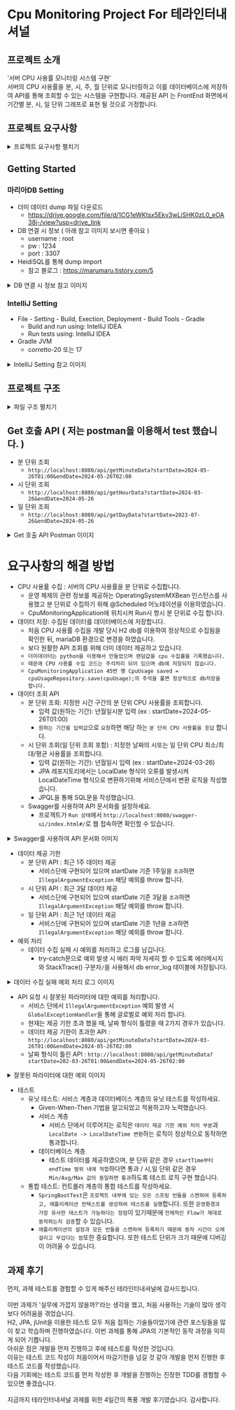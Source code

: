 # Cpu Monitoring Project For 테라인터내셔널

## 프로젝트 소개
<p align="justify">
‘서버 CPU 사용률 모니터링 시스템 구현’<br>
서버의 CPU 사용률을 분, 시, 주, 월 단위로 모니터링하고 이를 데이터베이스에 저장하여 API를 통해 조회할 수 있는 시스템을 구현합니다.
제공된 API 는 FrontEnd 화면에서 기간별 분, 시, 일 단위 그래프로 표현 될 것으로 가정합니다.
</p>


## 프로젝트 요구사항
<details>
  <summary>프로젝트 요구사항 펼치기</summary>
  
* 프로젝트 설정
  * Spring Boot 사용
  * Gradle 사용
  * Java 11 이상 사용
* 데이터베이스 설정
  * H2를 개발 및 테스트에 사용
  * MariaDB를 운용 데이터베이스로 사용
  * JPA 사용
* 기능 요구 사항
  * 데이터 수집 및 저장
    * CPU 사용률 수집: 서버의 CPU 사용률을 분 단위로 수집합니다.
    * 데이터 저장: 수집된 데이터를 데이터베이스에 저장합니다.
  * 데이터 조회 API
    * 분 단위 조회: 지정한 시간 구간의 분 단위 CPU 사용률을 조회합니다.
    * 시 단위 조회: 지정한 날짜의 시  단위 CPU 최소/최대/평균 사용률을 조회합니다.
    * 일 단위 조회: 지정한 날짜 구간의 일  단위 CPU 최소/최대/평균 사용률을 조회합니다.
    * Swagger를 사용하여 API 문서화를 설정하세요.
  * 데이터 제공 기한
    * 분 단위 API : 최근 1주 데이터 제공
    * 시 단위 API : 최근 3달 데이터 제공
    * 일 단위 API : 최근 1년 데이터 제공
* 예외 처리
  * 데이터 수집 실패 시 예외를 처리하고 로그를 남깁니다.
  * API 요청 시 잘못된 파라미터에 대한 예외를 처리합니다.
* 테스트
  * 유닛 테스트: 서비스 계층과 데이터베이스 계층의 유닛 테스트를 작성하세요.
  * 통합 테스트: 컨트롤러 계층의 통합 테스트를 작성하세요.
  
</details>

## Getting Started
### 마리아DB Setting
* 더미 데이터 dump 파일 다운로드 
  * https://drive.google.com/file/d/1CG1eWKtsx5Ekv3wLiSHK0zL0_eOA38j-/view?usp=drive_link
* DB 연결 시 정보 ( 아래 참고 이미지 보시면 좋아요 )
  * username : root
  * pw : 1234
  * port : 3307
* HeidiSQL를 통해 dump import
  * 참고 블로그 : https://marumaru.tistory.com/5
<details>
    <summary>DB 연결 시 정보 참고 이미지</summary>

   * ![image](https://github.com/BTC-LeeSoonMin/pjt_cpuMonitoring/assets/134909905/509452df-f6e0-4192-98fc-1905b98bdf15)
</details>

### IntelliJ Setting
* File - Setting - Build, Exection, Deployment - Build Tools - Gradle
  * Build and run using: IntelliJ IDEA
  * Run tests using: IntelliJ IDEA
* Gradle JVM
  * corretto-20 또는 17
<details>
    <summary>IntelliJ Setting 참고 이미지</summary>

   * ![image](https://github.com/BTC-LeeSoonMin/pjt_cpuMonitoring/assets/134909905/caaf734f-0e58-43b6-b538-f52c3bf7ac93)
</details>

## 프로젝트 구조
<details>
  <summary>파일 구조 펼치기</summary>

  ![image](https://github.com/BTC-LeeSoonMin/pjt_cpuMonitoring/assets/134909905/04caeaac-2d57-4c26-a4ca-6a5ea086f59c)
</details>

## Get 호출 API ( 저는 postman을 이용해서 test 했습니다. )
* 분 단위 조회
  * `http://localhost:8080/api/getMinuteData?startDate=2024-05-26T01:00&endDate=2024-05-26T02:00`
* 시 단위 조회
  * `http://localhost:8080/api/getHourData?startDate=2024-03-26&endDate=2024-05-26`
* 일 단위 조회
  * `http://localhost:8080/api/getDayData?startDate=2023-07-26&endDate=2024-05-26`

<details>
  <summary>Get 호출 API Postman 이미지</summary>

  ![image](https://github.com/BTC-LeeSoonMin/pjt_cpuMonitoring/assets/134909905/830f221a-c1a9-4106-8208-71f47a1533f7)
  ![image](https://github.com/BTC-LeeSoonMin/pjt_cpuMonitoring/assets/134909905/6f407827-3be4-44c9-9404-0132e66cf422)
  ![image](https://github.com/BTC-LeeSoonMin/pjt_cpuMonitoring/assets/134909905/ffa5f430-d8ec-4453-b66d-65a92f3eeb31)
</details>



# 요구사항의 해결 방법
* CPU 사용률 수집 : 서버의 CPU 사용률을 분 단위로 수집합니다.
  * 운영 체제의 관련 정보를 제공하는 OperatingSystemMXBean 인스턴스를 사용했고 분 단위로 수집하기 위해 @Scheduled 어노테이션을 이용하였습니다.
  * CpuMonitoringApplication에 위치시켜 Run시 항시 분 단위로 수집 합니다.
* 데이터 저장: 수집된 데이터를 데이터베이스에 저장합니다.
  * 처음 CPU 사용률 수집을 개발 당시 H2 db를 이용하여 정상적으로 수집됨을 확인한 뒤, mariaDB 환경으로 변경을 하였습니다.
  * 보다 원활한 API 조회를 위해 더미 데이터 제공하고 있습니다.
  * `더미데이터는 python을 이용해서 만들었으며 랜덤값을 cpu 수집률을 기록했습니다.`
  * `때문에 CPU 사용률 수집 코드는 주석처리 되어 있으며 db에 저장되지 않습니다.`
  * `CpuMonitoringApplication 45번 행 CpuUsage saved = cpuUsageRepository.save(cpuUsage);의 주석을 풀면 정상적으로 db저장을 합니다.`
* 데이터 조회 API
  * 분 단위 조회: 지정한 시간 구간의 분 단위 CPU 사용률을 조회합니다.
    * 입력 값(원하는 기간): 년월일시분 입력 (ex : startDate=2024-05-26T01:00)
    * `원하는 기간을 입력값`으로 `요청`하면 해당 하는 `분 단위 CPU 사용률을 응답` 합니다.
  * 시 단위 조회(일 단위 조회 포함) : 지정한 날짜의 시또는 일 단위 CPU 최소/최대/평균 사용률을 조회합니다.
    * 입력 값(원하는 기간): 년월일시 입력 (ex : startDate=2024-03-26)
    * JPA 레포지토리에서는 LocalDate 형식이 오류를 발생시켜 LocalDateTime 형식으로 변환하기위해 서비스단에서 변환 로직을 작성했습니다.
    * JPQL을 통해 SQL문을 작성했습니다.
  * Swagger를 사용하여 API 문서화를 설정하세요.
    * 프로젝트가 `Run 상태`에서 `http://localhost:8080/swagger-ui/index.html#/`로 웹 접속하면 확인할 수 있습니다.
<details>
  <summary>Swagger를 사용하여 API 문서화 이미지</summary>

  ![image](https://github.com/BTC-LeeSoonMin/pjt_cpuMonitoring/assets/134909905/e4cc2273-1937-4f25-8513-1884fe20f741)
</details>

* 데이터 제공 기한
  * 분 단위 API : 최근 1주 데이터 제공
    * 서비스단에 구현되어 있으며 startDate 기준 1주일을 `초과`하면 `IllegalArgumentException` 해당 예외를 throw 합니다.
  * 시 단위 API : 최근 3달 데이터 제공
    * 서비스단에 구현되어 있으며 startDate 기준 3달을 `초과`하면 `IllegalArgumentException` 해당 예외를 throw 합니다.
  * 일 단위 API : 최근 1년 데이터 제공
    * 서비스단에 구현되어 있으며 startDate 기준 1년을 `초과`하면 `IllegalArgumentException` 해당 예외를 throw 합니다.
* 예외 처리
  * 데이터 수집 실패 시 예외를 처리하고 로그를 남깁니다.
    * try-catch문으로 예외 발생 시 에러 파악 자세히 할 수 있도록 에러메시지와 StackTrace() 구분자`/`을 사용해서 db error_log 테이블에 저장됩니다.
<details>
  <summary>데이터 수집 실패 예외 처리 로그 이미지</summary>

  ![image](https://github.com/BTC-LeeSoonMin/pjt_cpuMonitoring/assets/134909905/95530599-9fd6-4eb8-96fc-f6f581efb93f)
</details>

* API 요청 시 잘못된 파라미터에 대한 예외를 처리합니다.
  * 서비스 단에서 `IllegalArgumentException` 예외 발생 시 `GlobalExceptionHandler`을 통해 글로벌로 예외 처리 합니다.
  * 현재는 제공 기한 초과 했을 때, 날짜 형식이 틀렸을 때 2가지 경우가 있습니다.
  * 데이터 제공 기한이 초과한 API : `http://localhost:8080/api/getMinuteData?startDate=2024-03-26T01:00&endDate=2024-05-26T02:00`
  * 날짜 형식이 틀린 API : `http://localhost:8080/api/getMinuteData?startDate=202-03-26T01:00&endDate=2024-05-26T02:00`
<details>
  <summary>잘못된 파라미터에 대한 예외 이미지</summary>

  ![image](https://github.com/BTC-LeeSoonMin/pjt_cpuMonitoring/assets/134909905/d4b1af7c-d346-4b81-8e83-48318c802f9c)
  ![image](https://github.com/BTC-LeeSoonMin/pjt_cpuMonitoring/assets/134909905/76b52f38-50cc-4932-89e5-47041fa71e58)
</details>

* 테스트
  * 유닛 테스트: 서비스 계층과 데이터베이스 계층의 유닛 테스트를 작성하세요.
    * Given-When-Then 기법을 알고되었고 적용하고자 노력했습니다. 
    * 서비스 계층
      * 서비스 단에서 이루어지는 로직은 `데이터 제공 기한 예외 처리 부분`과 `LocalDate -> LocalDateTime 변환`하는 로직이 정상적으로 동작하면 통과합니다.
    * 데이터베이스 계층
      * 테스트 데이터를 제공하였으며, 분 단위 같은 경우 `startTime부터 endTime 범위 내에 적합`하다면 통과 / 시,일 단위 같은 경우 `Min/Avg/Max 값이 동일하면 통과`하도록 테스트 로직 구현 했습니다.
  * 통합 테스트: 컨트롤러 계층의 통합 테스트를 작성하세요.
    * `SpringBootTest`은 `프로젝트 내부에 있는 모든 스프링 빈들을 스캔하여 등록하고, 애플리케이션 컨텍스트를 생성하여 테스트를 실행`합니다. 또한 `운영환경과 가장 유사한 테스트가 가능하다는 장점`이 있기때문에 `전체적인 Flow가 제대로 동작하는지 검증`할 수 있습니다.
    * `애플리케이션의 설정과 모든 빈들을 스캔하여 등록하기 때문에 동작 시간이 오래 걸리고 무겁다는 점`또한 중요합니다. 또한 테스트 단위가 크기 때문에 디버깅이 어려울 수 있습니다.

## 과제 후기
먼저, 과제 테스트를 경험할 수 있게 해주신 테라인터내셔널에 감사드립니다. <br><br>
이번 과제가 '실무에 가깝지 않을까?'라는 생각을 했고, 처음 사용하는 기술이 많아 생각보다 어려움을 겪었습니다. <br> 
H2, JPA, jUnit을 이용한 테스트 모두 처음 접하는 기술들이었기에 관련 포스팅들을 많이 찾고 학습하며 진행하였습니다.
이번 과제를 통해 JPA의 기본적인 동작 과정을 익히게 되어 기쁩니다.<br>
아쉬운 점은 개발을 먼저 진행하고 후에 테스트를 작성한 것입니다. <br> 
이유는 테스트 코드 작성이 처음이어서 마감기한을 넘길 것 같아 개발을 먼저 진행한 후 테스트 코드를 작성했습니다. <br>
다음 기회에는 테스트 코드를 먼저 작성한 후 개발을 진행하는 진정한 TDD를 경험할 수 있으면 좋겠습니다.<br><br>
지금까지 테라인터내셔널 과제를 위한 4일간의 폭풍 개발 후기였습니다. 감사합니다.

